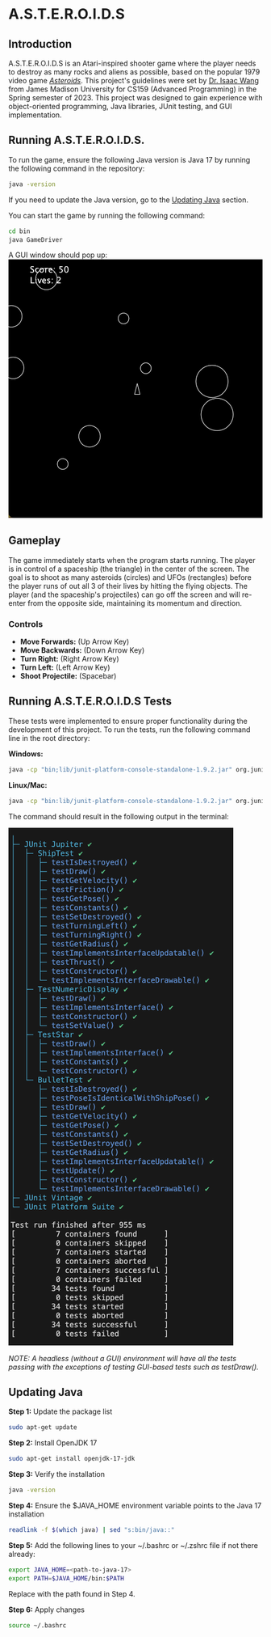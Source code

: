# A.S.T.E.R.O.I.D.S

## Introduction

A.S.T.E.R.O.I.D.S is an Atari-inspired shooter game where the player needs to destroy as many rocks and aliens as possible, based on the popular 1979 video game [_Asteroids_](https://en.wikipedia.org/wiki/Asteroids_(video_game)). This project's guidelines were set by [Dr. Isaac Wang](https://www.isaacdwang.com) from James Madison University for CS159 (Advanced Programming) in the Spring semester of 2023. This project was designed to gain experience with object-oriented programming, Java libraries, JUnit testing, and GUI implementation.

## Running A.S.T.E.R.O.I.D.S.

To run the game, ensure the following Java version is Java 17 by running the following command in the repository:

```bash
java -version
```
If you need to update the Java version, go to the [Updating Java](#updating-java) section.

You can start the game by running the following command:

```bash
cd bin
java GameDriver
```

A GUI window should pop up:
![ASTEROIDS Startup Screen](/screenshot.png)

## Gameplay

The game immediately starts when the program starts running. The player is in control of a spaceship (the triangle) in the center of the screen. The goal is to shoot as many asteroids (circles) and UFOs (rectangles) before the player runs of out all 3 of their lives by hitting the flying objects. The player (and the spaceship's projectiles) can go off the screen and will re-enter from the opposite side, maintaining its momentum and direction. 

### Controls

- **Move Forwards:** (Up Arrow Key)
- **Move Backwards:** (Down Arrow Key)
- **Turn Right:** (Right Arrow Key)
- **Turn Left:** (Left Arrow Key)
- **Shoot Projectile:** (Spacebar)

## Running A.S.T.E.R.O.I.D.S Tests

These tests were implemented to ensure proper functionality during the development of this project. To run the tests, run the following command line in the root directory:

**Windows:**
```bash
java -cp "bin;lib/junit-platform-console-standalone-1.9.2.jar" org.junit.platform.console.ConsoleLauncher --scan-classpath
```
**Linux/Mac:**
```bash
java -cp "bin:lib/junit-platform-console-standalone-1.9.2.jar" org.junit.platform.console.ConsoleLauncher --scan-classpath

```

The command should result in the following output in the terminal:

![](/tests.png)

_NOTE: A headless (without a GUI) environment will have all the tests passing with the exceptions of testing GUI-based tests such as testDraw()._

## Updating Java

**Step 1:** Update the package list

```bash
sudo apt-get update
```

**Step 2:** Install OpenJDK 17

```bash
sudo apt-get install openjdk-17-jdk
```

**Step 3:** Verify the installation

```bash
java -version
```

**Step 4:** Ensure the $JAVA_HOME environment variable points to the Java 17 installation

```bash
readlink -f $(which java) | sed "s:bin/java::"
```

**Step 5:** Add the following lines to your ~/.bashrc or ~/.zshrc file if not there already:

```bash
export JAVA_HOME=<path-to-java-17>
export PATH=$JAVA_HOME/bin:$PATH
```
Replace <path-to-java-17> with the path found in Step 4.

**Step 6:** Apply changes

```bash
source ~/.bashrc
```
